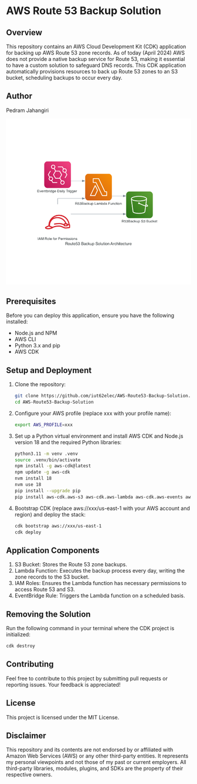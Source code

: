 # AWS Route 53 Backup Solution

## Overview
This repository contains an AWS Cloud Development Kit (CDK) application for backing up AWS Route 53 zone records. As of today (April 2024) AWS does not provide a native backup service for Route 53, making it essential to have a custom solution to safeguard DNS records. This CDK application automatically provisions resources to back up Route 53 zones to an S3 bucket, scheduling backups to occur every day.

## Author
Pedram Jahangiri

![Alt text](route53_backup_solution_architecture.png "Route53 Backup Solution Architecture")


## Prerequisites
Before you can deploy this application, ensure you have the following installed:
- Node.js and NPM
- AWS CLI
- Python 3.x and pip
- AWS CDK

## Setup and Deployment

1. Clone the repository:
   ```bash
   git clone https://github.com/iut62elec/AWS-Route53-Backup-Solution.git
   cd AWS-Route53-Backup-Solution

2. Configure your AWS profile (replace xxx with your profile name):
    ```bash
    export AWS_PROFILE=xxx
3. Set up a Python virtual environment and install AWS CDK and Node.js version 18 and the required Python libraries:
    ```bash
    python3.11 -m venv .venv
    source .venv/bin/activate
    npm install -g aws-cdk@latest
    npm update -g aws-cdk
    nvm install 18
    nvm use 18
    pip install --upgrade pip
    pip install aws-cdk.aws-s3 aws-cdk.aws-lambda aws-cdk.aws-events aws-cdk.aws-events-targets aws-cdk.aws-iam

4. Bootstrap CDK (replace aws://xxx/us-east-1 with your AWS account and region) and deploy the stack:
    ```bash
    cdk bootstrap aws://xxx/us-east-1
    cdk deploy

## Application Components
1. S3 Bucket: Stores the Route 53 zone backups.
2. Lambda Function: Executes the backup process every day, writing the zone records to the S3 bucket.
3. IAM Roles: Ensures the Lambda function has necessary permissions to access Route 53 and S3.
4. EventBridge Rule: Triggers the Lambda function on a scheduled basis.



    
## Removing the Solution
Run the following command in your terminal where the CDK project is initialized:

```bash
cdk destroy
```

## Contributing
Feel free to contribute to this project by submitting pull requests or reporting issues. Your feedback is appreciated!


## License
This project is licensed under the MIT License.

## Disclaimer
This repository and its contents are not endorsed by or affiliated with Amazon Web Services (AWS) or any other third-party entities. It represents my personal viewpoints and not those of my past or current employers. All third-party libraries, modules, plugins, and SDKs are the property of their respective owners.